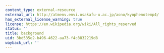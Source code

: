 ```yaml
---
content_type: external-resource
external_url: http://atmenv.envi.osakafu-u.ac.jp/aono/kyophenotemp4/
has_external_license_warning: true
license: https://en.wikipedia.org/wiki/All_rights_reserved
status: ''
title: background
uid: 3bd535e2-b496-4622-aa73-f4c8832219d8
wayback_url: ''
---
```

